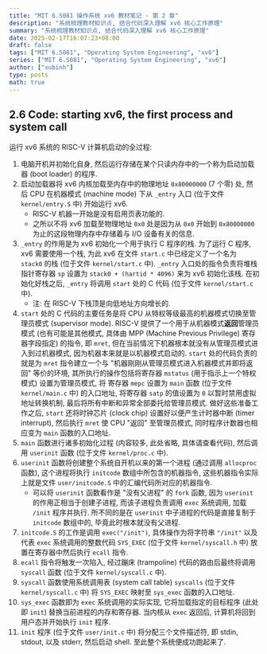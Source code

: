 ```yaml
---
title: "MIT 6.S081 操作系统 xv6 教材笔记 - 第 2 章"
description: "系统梳理教材知识点, 结合代码深入理解 xv6 核心工作原理"
summary: "系统梳理教材知识点, 结合代码深入理解 xv6 核心工作原理"
date: 2025-02-17T16:07:23+08:00
draft: false
tags: ["MIT 6.S081", "Operating System Engineering", "xv6"]
series: ["MIT 6.S081", "Operating System Engineering", "xv6"]
author: ["xubinh"]
type: posts
math: true
---
```


## 2.6 Code: starting xv6, the first process and system call

运行 xv6 系统的 RISC-V 计算机启动的全过程:

1. 电脑开机并初始化自身, 然后运行存储在某个只读内存中的一个称为启动加载器 (boot loader) 的程序.
1. 启动加载器将 xv6 内核加载至内存中的物理地址 `0x80000000` (7 个零) 处, 然后 CPU 在机器模式 (machine mode) 下从 `_entry` 入口 (位于文件 `kernel/entry.S` 中) 开始运行 xv6.
   - RISC-V 机器一开始是没有启用页表功能的.
   - 之所以不将 xv6 加载至物理地址 `0x0` 处是因为从 `0x0` 开始到 `0x80000000` 为止的这段物理内存中存储着与 I/O 设备有关的信息.
1. `_entry` 的作用是为 xv6 初始化一个用于执行 C 程序的栈. 为了运行 C 程序, xv6 需要使用一个栈, 为此 xv6 在文件 `start.c` 中已经定义了一个名为 `stack0` 的栈 (位于文件 `kernel/start.c` 中). `_entry` 入口处的指令负责将堆栈指针寄存器 `sp` 设置为 `stack0 + (hartid * 4096)` 来为 xv6 初始化该栈. 在初始化好栈之后, `_entry` 将调用 `start` 处的 C 代码 (位于文件 `kernel/start.c` 中).
   - 注: 在 RISC-V 下栈顶是向低地址方向增长的.
1. `start` 处的 C 代码的主要任务是将 CPU 从特权等级最高的机器模式切换至管理员模式 (supervisor mode). RISC-V 提供了一个用于从机器模式**返回**管理员模式 (也有可能是其他模式, 具体由 MPP (Machine Previous Privilege) 寄存器字段指定) 的指令, 即 `mret`, 但在当前情况下机器根本就没有从管理员模式进入到过机器模式, 因为机器本来就是以机器模式启动的. `start` 处的代码负责的就是为 `mret` 指令建立一个与 "机器刚刚从管理员模式进入机器模式并即将返回" 等价的环境, 其所执行的操作包括将寄存器 `mstatus` (用于指示上一个特权模式) 设置为管理员模式, 将 寄存器 `mepc` 设置为 `main` 函数 (位于文件 `kernel/main.c` 中) 的入口地址, 将寄存器 `satp` 的值设置为 `0` 以暂时禁用虚拟地址转换机制, 最后将所有中断和异常全部委托给管理员模式. 做好这些准备工作之后, `start` 还将时钟芯片 (clock chip) 设置好以便产生计时器中断 (timer interrupt), 然后执行 `mret` 使 CPU "返回" 至管理员模式, 同时程序计数器也相应变为 `main` 函数的入口地址.
1. `main` 函数进行诸多初始化过程 (内容较多, 此处省略, 具体请查看代码), 然后调用 `userinit` 函数 (位于文件 `kernel/proc.c` 中).
1. `userinit` 函数将创建整个系统自开机以来的第一个进程 (通过调用 `allocproc` 函数), 这个进程将执行 `initcode` 数组中所包含的机器指令, 这些机器指令实际上就是文件 `user/initcode.S` 中的汇编代码所对应的机器指令.
   - 可以将 `userinit` 函数看作是 "没有父进程" 的 `fork` 函数, 因为 `userinit` 的作用正相当于创建子进程, 而该子进程负责调用 `exec` 系统调用, 加载 `/init` 程序并执行. 所不同的是在 `userinit` 中子进程的代码是直接复制于 `initcode` 数组中的, 毕竟此时根本就没有父进程.
1. `initcode.S` 的工作是调用 `exec("/init")`, 具体操作为将字符串 `"/init"` 以及代表 `exec` 系统调用的整数代码 `SYS_EXEC` (位于文件 `kernel/syscall.h` 中) 放置在寄存器中然后执行 `ecall` 指令.
1. `ecall` 指令将触发一次陷入, 经过蹦床 (trampoline) 代码的路由后最终将调用 `syscall` 函数 (位于文件 `kernel/syscall.c` 中).
1. `syscall` 函数使用系统调用表 (system call table) `syscalls` (位于文件 `kernel/syscall.c` 中) 将 `SYS_EXEC` 映射至 `sys_exec` 函数的入口地址.
1. `sys_exec` 函数即为 `exec` 系统调用的实际实现, 它将加载指定的目标程序 (此处即 `init`) 替换当前进程的内存和寄存器. 当内核从 `exec` 返回后, 计算机将回到用户态并开始执行 `init` 程序.
1. `init` 程序 (位于文件 `user/init.c` 中) 将分配三个文件描述符, 即 stdin, stdout, 以及 stderr, 然后启动 shell. 至此整个系统便成功跑起来了.
